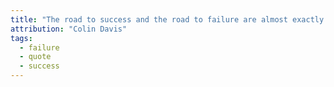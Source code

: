 ```yaml
---
title: "The road to success and the road to failure are almost exactly the same."
attribution: "Colin Davis"
tags:
  - failure
  - quote
  - success
---
```

